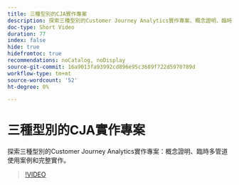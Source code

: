 ```yaml
---
title: 三種型別的CJA實作專案
description: 探索三種型別的Customer Journey Analytics實作專案、概念證明、臨時多管道使用案例和完整實作。
doc-type: Short Video
duration: 77
index: false
hide: true
hidefromtoc: true
recommendations: noCatalog, noDisplay
source-git-commit: 16a9013fa93992cd896e95c3689f722d5970789d
workflow-type: tm+mt
source-wordcount: '52'
ht-degree: 0%

---
```



# 三種型別的CJA實作專案

探索三種型別的Customer Journey Analytics實作專案：概念證明、臨時多管道使用案例和完整實作。

<!-- 62_S113_3442460_77_three-types-of-cja-implementation-projects -->
>[!VIDEO](https://video.tv.adobe.com/v/3458341/?learn=on&enablevpops=true)
